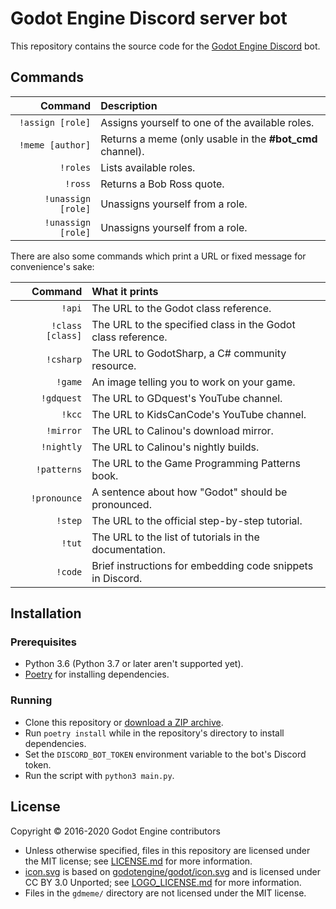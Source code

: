 # Godot Engine Discord server bot

This repository contains the source code for the
[Godot Engine Discord](https://godotengine.org/community) bot.

## Commands

|            Command | Description                                               |
|-------------------:|:----------------------------------------------------------|
|   `!assign [role]` | Assigns yourself to one of the available roles.           |
|   `!meme [author]` | Returns a meme (only usable in the **#bot_cmd** channel). |
|           `!roles` | Lists available roles.                                    |
|            `!ross` | Returns a Bob Ross quote.                                 |
| `!unassign [role]` | Unassigns yourself from a role.                           |
| `!unassign [role]` | Unassigns yourself from a role.                           |

There are also some commands which print a URL or fixed message
for convenience's sake:

|          Command | What it prints                                               |
|-----------------:|:-------------------------------------------------------------|
|           `!api` | The URL to the Godot class reference.                        |
| `!class [class]` | The URL to the specified class in the Godot class reference. |
|        `!csharp` | The URL to GodotSharp, a C# community resource.              |
|          `!game` | An image telling you to work on your game.                   |
|       `!gdquest` | The URL to GDquest's YouTube channel.                        |
|           `!kcc` | The URL to KidsCanCode's YouTube channel.                    |
|        `!mirror` | The URL to Calinou's download mirror.                        |
|       `!nightly` | The URL to Calinou's nightly builds.                         |
|      `!patterns` | The URL to the Game Programming Patterns book.               |
|     `!pronounce` | A sentence about how "Godot" should be pronounced.           |
|          `!step` | The URL to the official step-by-step tutorial.               |
|           `!tut` | The URL to the list of tutorials in the documentation.       |
|          `!code` | Brief instructions for embedding code snippets in Discord.   |

## Installation

### Prerequisites

- Python 3.6 (Python 3.7 or later aren't supported yet).
- [Poetry](https://github.com/sdispater/poetry) for installing dependencies.

### Running

- Clone this repository or
  [download a ZIP archive](https://github.com/Calinou/datcord_bot/archive/master.zip).
- Run `poetry install` while in the repository's directory to install
  dependencies.
- Set the `DISCORD_BOT_TOKEN` environment variable to the bot's Discord token.
- Run the script with `python3 main.py`.

## License

Copyright © 2016-2020 Godot Engine contributors

- Unless otherwise specified, files in this repository are licensed under
  the MIT license; see [LICENSE.md](LICENSE.md) for more information.
- [icon.svg](icon.svg) is based on
  [godotengine/godot/icon.svg](https://github.com/godotengine/godot/blob/master/icon.svg)
  and is licensed under CC BY 3.0 Unported; see
  [LOGO_LICENSE.md](https://github.com/godotengine/godot/blob/master/LOGO_LICENSE.md)
  for more information.
- Files in the `gdmeme/` directory are not licensed under the MIT license.
